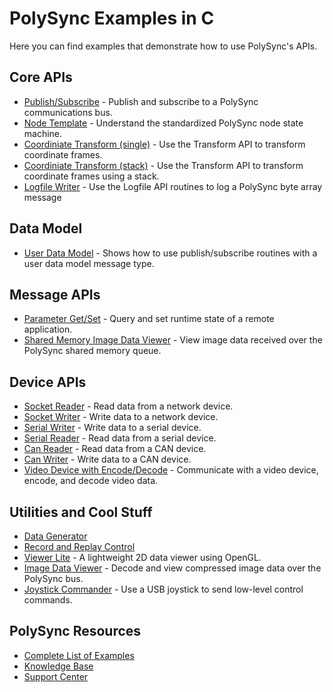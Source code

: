 # PolySync Examples in C

Here you can find examples that demonstrate how to use PolySync's APIs.

## Core APIs

- [Publish/Subscribe](https://github.com/PolySync/PolySync-C-Examples/tree/master/reader_writer) - Publish and subscribe to a PolySync communications bus.
- [Node Template](https://github.com/PolySync/C-Examples/tree/master/node_template) - Understand the standardized PolySync node state machine.
- [Coordiniate Transform (single)](https://github.com/PolySync/C-Examples/tree/master/single_transform) - Use the Transform API to transform coordinate frames.
- [Coordiniate Transform (stack)](https://github.com/PolySync/C-Examples/tree/master/transform_stack) - Use the Transform API to transform coordinate frames using a stack.
- [Logfile Writer](https://github.com/PolySync/PolySync-C-Examples/tree/master/logfile_writer) - Use the Logfile API routines to log a PolySync byte array message

## Data Model
 - [User Data Model](https://github.com/PolySync/PolySync-C-Examples/tree/master/user_data_model) - Shows how to use publish/subscribe routines with a user data model message type.

## Message APIs
- [Parameter Get/Set](https://github.com/PolySync/PolySync-C-Examples/tree/master/get_set) - Query and set runtime state of a remote application.
- [Shared Memory Image Data Viewer](https://github.com/PolySync/PolySync-C-Examples/blob/master/sharedmem_image_data_viewer/src/sharedmem_image_data_viewer.c) - View image data received over the PolySync shared memory queue.
 
## Device APIs

- [Socket Reader](https://github.com/PolySync/PolySync-C-Examples/tree/master/socket_reader) - Read data from a network device. 
- [Socket Writer](https://github.com/PolySync/PolySync-C-Examples/tree/master/socket_writer) - Write data to a network device.
- [Serial Writer](https://github.com/PolySync/PolySync-C-Examples/tree/master/serial_writer) - Write data to a serial device.
- [Serial Reader](https://github.com/PolySync/PolySync-C-Examples/tree/master/serial_reader) - Read data from a serial device.
- [Can Reader](https://github.com/PolySync/PolySync-C-Examples/tree/master/can_reader) - Read data from a CAN device.
- [Can Writer](https://github.com/PolySync/PolySync-C-Examples/tree/master/can_writer) - Write data to a CAN device.
- [Video Device with Encode/Decode](https://github.com/PolySync/PolySync-C-Examples/tree/master/video_encode_decode) - Communicate with a video device, encode, and decode video data.

## Utilities and Cool Stuff

- [Data Generator](https://github.com/PolySync/PolySync-C-Examples/tree/master/data_generator) 
- [Record and Replay Control](https://github.com/PolySync/PolySync-C-Examples/tree/master/rnr_control) 
- [Viewer Lite](https://github.com/PolySync/PolySync-C-Examples/tree/master/viewer_lite) - A lightweight 2D data viewer using OpenGL.
- [Image Data Viewer](https://github.com/PolySync/PolySync-C-Examples/tree/master/image_data_viewer) - Decode and view compressed image data over the PolySync bus.
- [Joystick Commander](https://github.com/PolySync/PolySync-C-Examples/tree/master/joystick_commander) - Use a USB joystick to send low-level control commands.



## PolySync Resources
- [Complete List of Examples](https://support.harbrick.com/hc/en-us/articles/216961138)
- [Knowledge Base](https://support.harbrick.com/hc/en-us)
- [Support Center](https://support.harbrick.com/)
